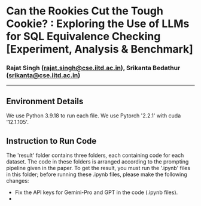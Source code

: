 # Can the Rookies Cut the Tough Cookie? : Exploring the Use of LLMs for SQL Equivalence Checking [Experiment, Analysis & Benchmark]
### Rajat Singh (rajat.singh@cse.iitd.ac.in), Srikanta Bedathur (srikanta@cse.iitd.ac.in)
<hr>

## Environment Details
We use Python 3.9.18 to run each file. We use Pytorch '2.2.1' with cuda '12.1.105'. 

## Instruction to Run Code
The 'result' folder contains three folders, each containing code for each dataset. The code in these folders is arranged according to the prompting pipeline given in the paper. To get the result, you must run the '.ipynb' files in this folder; before running these .ipynb files, please make the following changes: <br>
- Fix the API keys for Gemini-Pro and GPT in the code (.ipynb files).
- 


